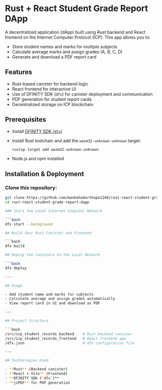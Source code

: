 # Rust + React Student Grade Report DApp

A decentralized application (dApp) built using Rust backend and React frontend on the Internet Computer Protocol (ICP). This app allows you to:

- Store student names and marks for multiple subjects
- Calculate average marks and assign grades (A, B, C, D)
- Generate and download a PDF report card

## Features

- Rust-based canister for backend logic
- React frontend for interactive UI
- Use of DFINITY SDK (`dfx`) for canister deployment and communication
- PDF generation for student report cards
- Decentralized storage on ICP blockchain

## Prerequisites

- Install [DFINITY SDK (`dfx`)](https://internetcomputer.org/docs/current/developer-docs/setup/install/)
- Install Rust toolchain and add the `wasm32-unknown-unknown` target:
  
  ```bash
  rustup target add wasm32-unknown-unknown
- Node.js and npm installed

## Installation & Deployment

### Clone this repository:

  ```bash
  git clone https://github.com/manbahadurthapa1248/rust-react-student-grade-report-dapp.git
  cd rust-react-student-grade-report-dapp

### Start the Local Internet Computer Network

  ```bash
  dfx start --background

## Build Your Rust Canister and Frontend

  ```bash
  dfx build

## Deploy the Canisters to the Local Network

  ```bash
  dfx deploy

---

## Usage

- Add student name and marks for subjects  
- Calculate average and assign grades automatically  
- View report card in UI and download as PDF  

---

## Project Structure

```bash
/src/icp_student_records_backend    # Rust backend canister  
/src/icp_student_records_frontend   # React frontend app  
/dfx.json                           # dfx configuration file

---

## Technologies Used

- **Rust** (Backend canister)
- **React + Vite** (Frontend)
- **DFINITY SDK (`dfx`)**
- **jsPDF** for PDF generation
